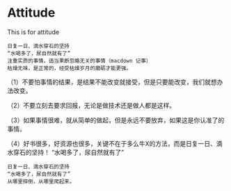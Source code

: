 # Attitude
This is for attitude

	日复一日、滴水穿石的坚持  
	“水喝多了，尿自然就有了”
	注重实质的事情，适当果断忽略无关的事情（macdown 记事）
	枯燥无味，是正常的，经受枯燥岁月的磨砺才能更强。

（1）不要怕事情的结果，是结果不能改变就接受，但是只要能改变，我们就想办法改变。

（2）不要立刻去要求回报，无论是做技术还是做人都是这样。

（3）如果事情很难，就从简单的做起，但是永远不要放弃，如果这是你认准了的事情。

（4）好书很多，好资源也很多，关键不在于多么牛X的方法，而是日复一日、滴水穿石的坚持！
	“水喝多了，尿自然就有了”

	日复一日、滴水穿石的坚持  
	“水喝多了，尿自然就有了”
	从哪里摔倒，从哪里爬起来。

